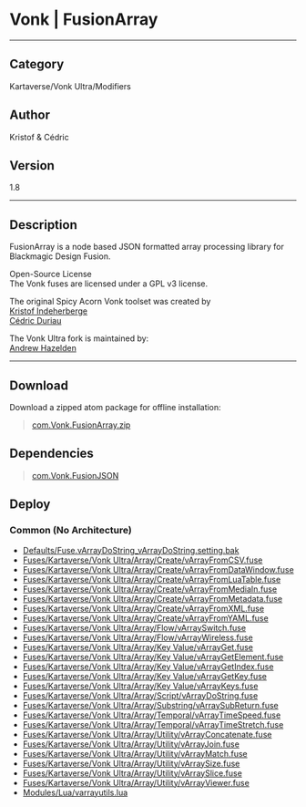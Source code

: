 # Vonk | FusionArray
___

## Category
Kartaverse/Vonk Ultra/Modifiers

## Author
Kristof & Cédric

## Version
1.8

___

## Description
<p>FusionArray is a node based JSON formatted array processing library for Blackmagic Design Fusion.</p>

<p>Open-Source License<br>
The Vonk fuses are licensed under a GPL v3 license.</p>

<p>The original Spicy Acorn Vonk toolset was created by<br>
<a href="mailto:xmnr0x23@gmail.com">Kristof Indeherberge</a><br>
<a href="mailto:duriau.cedric@live.be">Cédric Duriau</a></p>

<p>The Vonk Ultra fork is maintained by:<br>
<a href="mailto:andrew@andrewhazelden.com">Andrew Hazelden</a></p>

___

## Download

Download a zipped atom package for offline installation:
> [com.Vonk.FusionArray.zip](https://gitlab.com/WeSuckLess/Reactor/-/archive/master/Reactor-master.zip?path=Atoms/com.Vonk.FusionArray)  

## Dependencies

> [com.Vonk.FusionJSON](com.Vonk.FusionJSON.md)  
## Deploy

### Common (No Architecture)

<ul>
<li><a href="https://gitlab.com/WeSuckLess/Reactor/-/blob/master/Atoms/com.Vonk.FusionArray/Defaults/Fuse.vArrayDoString_vArrayDoString.setting.bak?ref_type=heads">Defaults/Fuse.vArrayDoString_vArrayDoString.setting.bak</a></li>
<li><a href="https://gitlab.com/WeSuckLess/Reactor/-/blob/master/Atoms/com.Vonk.FusionArray/Fuses/Kartaverse/Vonk Ultra/Array/Create/vArrayFromCSV.fuse?ref_type=heads">Fuses/Kartaverse/Vonk Ultra/Array/Create/vArrayFromCSV.fuse</a></li>
<li><a href="https://gitlab.com/WeSuckLess/Reactor/-/blob/master/Atoms/com.Vonk.FusionArray/Fuses/Kartaverse/Vonk Ultra/Array/Create/vArrayFromDataWindow.fuse?ref_type=heads">Fuses/Kartaverse/Vonk Ultra/Array/Create/vArrayFromDataWindow.fuse</a></li>
<li><a href="https://gitlab.com/WeSuckLess/Reactor/-/blob/master/Atoms/com.Vonk.FusionArray/Fuses/Kartaverse/Vonk Ultra/Array/Create/vArrayFromLuaTable.fuse?ref_type=heads">Fuses/Kartaverse/Vonk Ultra/Array/Create/vArrayFromLuaTable.fuse</a></li>
<li><a href="https://gitlab.com/WeSuckLess/Reactor/-/blob/master/Atoms/com.Vonk.FusionArray/Fuses/Kartaverse/Vonk Ultra/Array/Create/vArrayFromMediaIn.fuse?ref_type=heads">Fuses/Kartaverse/Vonk Ultra/Array/Create/vArrayFromMediaIn.fuse</a></li>
<li><a href="https://gitlab.com/WeSuckLess/Reactor/-/blob/master/Atoms/com.Vonk.FusionArray/Fuses/Kartaverse/Vonk Ultra/Array/Create/vArrayFromMetadata.fuse?ref_type=heads">Fuses/Kartaverse/Vonk Ultra/Array/Create/vArrayFromMetadata.fuse</a></li>
<li><a href="https://gitlab.com/WeSuckLess/Reactor/-/blob/master/Atoms/com.Vonk.FusionArray/Fuses/Kartaverse/Vonk Ultra/Array/Create/vArrayFromXML.fuse?ref_type=heads">Fuses/Kartaverse/Vonk Ultra/Array/Create/vArrayFromXML.fuse</a></li>
<li><a href="https://gitlab.com/WeSuckLess/Reactor/-/blob/master/Atoms/com.Vonk.FusionArray/Fuses/Kartaverse/Vonk Ultra/Array/Create/vArrayFromYAML.fuse?ref_type=heads">Fuses/Kartaverse/Vonk Ultra/Array/Create/vArrayFromYAML.fuse</a></li>
<li><a href="https://gitlab.com/WeSuckLess/Reactor/-/blob/master/Atoms/com.Vonk.FusionArray/Fuses/Kartaverse/Vonk Ultra/Array/Flow/vArraySwitch.fuse?ref_type=heads">Fuses/Kartaverse/Vonk Ultra/Array/Flow/vArraySwitch.fuse</a></li>
<li><a href="https://gitlab.com/WeSuckLess/Reactor/-/blob/master/Atoms/com.Vonk.FusionArray/Fuses/Kartaverse/Vonk Ultra/Array/Flow/vArrayWireless.fuse?ref_type=heads">Fuses/Kartaverse/Vonk Ultra/Array/Flow/vArrayWireless.fuse</a></li>
<li><a href="https://gitlab.com/WeSuckLess/Reactor/-/blob/master/Atoms/com.Vonk.FusionArray/Fuses/Kartaverse/Vonk Ultra/Array/Key Value/vArrayGet.fuse?ref_type=heads">Fuses/Kartaverse/Vonk Ultra/Array/Key Value/vArrayGet.fuse</a></li>
<li><a href="https://gitlab.com/WeSuckLess/Reactor/-/blob/master/Atoms/com.Vonk.FusionArray/Fuses/Kartaverse/Vonk Ultra/Array/Key Value/vArrayGetElement.fuse?ref_type=heads">Fuses/Kartaverse/Vonk Ultra/Array/Key Value/vArrayGetElement.fuse</a></li>
<li><a href="https://gitlab.com/WeSuckLess/Reactor/-/blob/master/Atoms/com.Vonk.FusionArray/Fuses/Kartaverse/Vonk Ultra/Array/Key Value/vArrayGetIndex.fuse?ref_type=heads">Fuses/Kartaverse/Vonk Ultra/Array/Key Value/vArrayGetIndex.fuse</a></li>
<li><a href="https://gitlab.com/WeSuckLess/Reactor/-/blob/master/Atoms/com.Vonk.FusionArray/Fuses/Kartaverse/Vonk Ultra/Array/Key Value/vArrayGetKey.fuse?ref_type=heads">Fuses/Kartaverse/Vonk Ultra/Array/Key Value/vArrayGetKey.fuse</a></li>
<li><a href="https://gitlab.com/WeSuckLess/Reactor/-/blob/master/Atoms/com.Vonk.FusionArray/Fuses/Kartaverse/Vonk Ultra/Array/Key Value/vArrayKeys.fuse?ref_type=heads">Fuses/Kartaverse/Vonk Ultra/Array/Key Value/vArrayKeys.fuse</a></li>
<li><a href="https://gitlab.com/WeSuckLess/Reactor/-/blob/master/Atoms/com.Vonk.FusionArray/Fuses/Kartaverse/Vonk Ultra/Array/Script/vArrayDoString.fuse?ref_type=heads">Fuses/Kartaverse/Vonk Ultra/Array/Script/vArrayDoString.fuse</a></li>
<li><a href="https://gitlab.com/WeSuckLess/Reactor/-/blob/master/Atoms/com.Vonk.FusionArray/Fuses/Kartaverse/Vonk Ultra/Array/Substring/vArraySubReturn.fuse?ref_type=heads">Fuses/Kartaverse/Vonk Ultra/Array/Substring/vArraySubReturn.fuse</a></li>
<li><a href="https://gitlab.com/WeSuckLess/Reactor/-/blob/master/Atoms/com.Vonk.FusionArray/Fuses/Kartaverse/Vonk Ultra/Array/Temporal/vArrayTimeSpeed.fuse?ref_type=heads">Fuses/Kartaverse/Vonk Ultra/Array/Temporal/vArrayTimeSpeed.fuse</a></li>
<li><a href="https://gitlab.com/WeSuckLess/Reactor/-/blob/master/Atoms/com.Vonk.FusionArray/Fuses/Kartaverse/Vonk Ultra/Array/Temporal/vArrayTimeStretch.fuse?ref_type=heads">Fuses/Kartaverse/Vonk Ultra/Array/Temporal/vArrayTimeStretch.fuse</a></li>
<li><a href="https://gitlab.com/WeSuckLess/Reactor/-/blob/master/Atoms/com.Vonk.FusionArray/Fuses/Kartaverse/Vonk Ultra/Array/Utility/vArrayConcatenate.fuse?ref_type=heads">Fuses/Kartaverse/Vonk Ultra/Array/Utility/vArrayConcatenate.fuse</a></li>
<li><a href="https://gitlab.com/WeSuckLess/Reactor/-/blob/master/Atoms/com.Vonk.FusionArray/Fuses/Kartaverse/Vonk Ultra/Array/Utility/vArrayJoin.fuse?ref_type=heads">Fuses/Kartaverse/Vonk Ultra/Array/Utility/vArrayJoin.fuse</a></li>
<li><a href="https://gitlab.com/WeSuckLess/Reactor/-/blob/master/Atoms/com.Vonk.FusionArray/Fuses/Kartaverse/Vonk Ultra/Array/Utility/vArrayMatch.fuse?ref_type=heads">Fuses/Kartaverse/Vonk Ultra/Array/Utility/vArrayMatch.fuse</a></li>
<li><a href="https://gitlab.com/WeSuckLess/Reactor/-/blob/master/Atoms/com.Vonk.FusionArray/Fuses/Kartaverse/Vonk Ultra/Array/Utility/vArraySize.fuse?ref_type=heads">Fuses/Kartaverse/Vonk Ultra/Array/Utility/vArraySize.fuse</a></li>
<li><a href="https://gitlab.com/WeSuckLess/Reactor/-/blob/master/Atoms/com.Vonk.FusionArray/Fuses/Kartaverse/Vonk Ultra/Array/Utility/vArraySlice.fuse?ref_type=heads">Fuses/Kartaverse/Vonk Ultra/Array/Utility/vArraySlice.fuse</a></li>
<li><a href="https://gitlab.com/WeSuckLess/Reactor/-/blob/master/Atoms/com.Vonk.FusionArray/Fuses/Kartaverse/Vonk Ultra/Array/Utility/vArrayViewer.fuse?ref_type=heads">Fuses/Kartaverse/Vonk Ultra/Array/Utility/vArrayViewer.fuse</a></li>
<li><a href="https://gitlab.com/WeSuckLess/Reactor/-/blob/master/Atoms/com.Vonk.FusionArray/Modules/Lua/varrayutils.lua?ref_type=heads">Modules/Lua/varrayutils.lua</a></li>
</ul>
